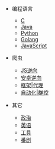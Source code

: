 * 编程语言
    * [C](/编程语言/C/)
    * [Java](/编程语言/Java/)
    * [Python](/编程语言/Python/)
    * [Golang](/编程语言/Python/Golang/)
    * [JavaScript](/编程语言/JavaScript/README.md)
    
* 爬虫
    * [JS逆向](/爬虫/JS逆向/)
    * [安卓逆向](/爬虫/安卓逆向/)
    * [框架|代理](/爬虫/框架|代理/)
    * [自动化|群控](/爬虫/自动化|群控/)

* 其它
    * [政治](/其他/政治/五位一体总布局之经济.md)
    * [英语](/其他/英语/2022-11-22.md)
    * [工具]()
    * [番剧]()